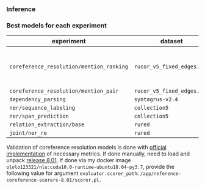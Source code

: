 ### Inference


### Best models for each experiment
| experiment                               | dataset                    | url                                     | metric                                   | value  |
|------------------------------------------|----------------------------|-----------------------------------------|------------------------------------------|--------|
| `coreference_resolution/mention_ranking` | `rucor_v5_fixed_edges.zip` | https://disk.yandex.ru/d/bm-0cwBVqUr9Hg | avg(bcub-f1, muc-f1, ceafe-f1, ceafm-f1) | 0.6555 |
| `coreference_resolution/mention_pair`    | `rucor_v5_fixed_edges.zip` |                                         |                                          |        |
| `dependency_parsing`                     | `syntagrus-v2.4`           |                                         |                                          |        |
| `ner/sequence_labeling`                  | `collection5`              |                                         |                                          |        |
| `ner/span_prediction`                    | `collection5`              |                                         |                                          |        |
| `relation_extraction/base`               | `rured`                    |                                         |                                          |        |
| `joint/ner_re`                           | `rured`                    |                                         |                                          |        |

Validation of coreference resolution models is done with [official implementation](https://github.com/conll/reference-coreference-scorers) of necessary metrics.
If done manually, need to load and unpack [release 8.01](https://github.com/conll/reference-coreference-scorers/archive/v8.01.tar.gz).
If done via my docker image `ololo123321/nlu:cuda10.0-runtime-ubuntu18.04-py3.7`, provide the following value for argument `evaluator.scorer_path`: `/app/reference-coreference-scorers-8.01/scorer.pl`.